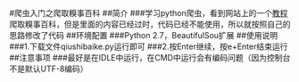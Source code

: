 #爬虫入门之爬取糗事百科
##简介
###学习python爬虫，看到网站上的一个[教程](http://cuiqingcai.com/990.html)爬取糗事百科，但是里面的内容已经过时，代码已经不能使用，所以就按照自己的思路修改了代码
##环境配置
###Python 2.7，BeautifulSou扩展
##使用说明
###1.下载文件qiushibaike.py运行即可
###2.按Enter继续，按e+Enter结束运行
##注意事项
###最好是在IDLE中运行，在CMD中运行会有编码问题（因为控制台不是默认UTF-8编码）